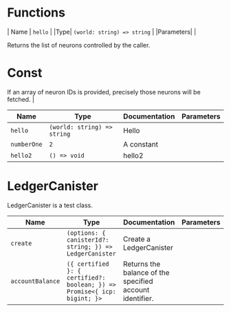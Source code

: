 # Functions

| Name | `hello` |
|Type| `(world: string) => string` |
|Parameters| |

Returns the list of neurons controlled by the caller.

# Const

If an array of neuron IDs is provided, precisely those neurons will be fetched. |

| Name        | Type                        | Documentation | Parameters |
| ----------- | --------------------------- | ------------- | ---------- |
| `hello`     | `(world: string) => string` | Hello         |            |
| `numberOne` | `2`                         | A constant    |            |
| `hello2`    | `() => void`                | hello2        |            |

# LedgerCanister

LedgerCanister is a test class.

| Name             | Type                                                                     | Documentation                                            | Parameters |
| ---------------- | ------------------------------------------------------------------------ | -------------------------------------------------------- | ---------- |
| `create`         | `(options: { canisterId?: string; }) => LedgerCanister`                  | Create a LedgerCanister                                  |            |
| `accountBalance` | `({ certified }: { certified?: boolean; }) => Promise<{ icp: bigint; }>` | Returns the balance of the specified account identifier. |            |
